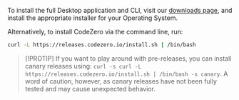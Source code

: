 To install the full Desktop application and CLI, visit our [downloads page](https://codezero.io/tooling/desktop#download-app), and install the appropriate installer for your Operating System.

Alternatively, to install CodeZero via the command line, run:

```bash
curl -L https://releases.codezero.io/install.sh | /bin/bash
```

> [!PROTIP]
> If you want to play around with pre-releases, you can install canary releases using: `curl -s curl -L https://releases.codezero.io/install.sh | /bin/bash -s canary`. A word of caution, however, as canary releases have not been fully tested and may cause unexpected behavior.
